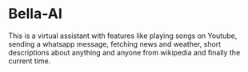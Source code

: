 # Bella-AI
This is a virtual assistant with features like playing songs on Youtube, sending a whatsapp message, fetching news and weather, short descriptions about anything and anyone from wikipedia and finally the current time.
